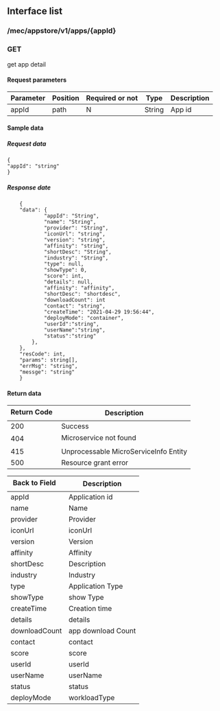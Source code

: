 ## Interface list

### /mec/appstore/v1/apps/{appId}
###  GET
get app detail
#### Request parameters

|Parameter |Position | Required or not | Type |Description|
|-----|-----|----|------|-----|
|appId | path |N| String | App id |

#### Sample data
##### Request data
    {
	"appId": "string"
    }
##### Response date
        {
        "data": {
        		"appId": "String",
        		"name": "String",
        		"provider": "String",
        		"iconUrl": "string",
        		"version": "string",
        		"affinity": "string",
        		"shortDesc": "String",
        		"industry": "String",
        		"type": null,
        		"showType": 0,
        		"score": int,
        		"details": null,
        		"affinity": "affinity",
        		"shortDesc": "shortdesc",
        		"downloadCount": int
        		"contact": "string",
        		"createTime": "2021-04-29 19:56:44",
        		"deployMode": "container",
				"userId":"string",
				"userName":"string",
				"status":"string"
        	},
        },
    	"resCode": int,
    	"params": string[],
    	"errMsg": "string",
    	"messge": "string"
        }

#### Return data
|Return Code  |Description|
|-----|-----|
|200 | Success |
|404 | Microservice not found |
|415 | Unprocessable MicroServiceInfo Entity  |
|500 | Resource grant error |

|Back to Field   |Description|
|-----|-----|
|appId | Application id |
|name | Name |
|provider | Provider |
|iconUrl | iconUrl |
|version | Version |
|affinity | Affinity |
|shortDesc | Description |
|industry | Industry |
|type | Application Type |
|showType | show Type |
|createTime | Creation time |
|details | details |
|downloadCount | app download Count |
|contact | contact |
|score | score |
|userId | userId |
|userName | userName |
|status | status |
|deployMode | workloadType |